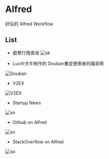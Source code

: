 Alfred
======

好玩的 Alfred Workflow

## List

- 股票行情查询
![sk](http://www.xujingbao.com/wp-content/uploads/2013/06/Screen-Shot-2013-06-15-at-%E4%B8%8B%E5%8D%8810.59.27.png)

- Lucifr大牛制作的 Douban重症使用者的福音啊

![Douban](http://p2.zhimg.com/a1/c5/a1c557f84b48607c6d5f9573977e0897_m.jpg)

- V2EX

![V2EX](http://ww2.sinaimg.cn/large/a74ecc4cjw1e2sr39w8p3j.jpg)

- Startup News

![sn](http://7h2o.com/assets/img/alfred/list.png)

- Github on Alfred

![sn](http://7h2o.com/assets/img/githubalfred/git-search.png)

- StackOverflow on Alfred

![so](http://7h2o.com/assets/img/soalfred/soalfred2.png)

